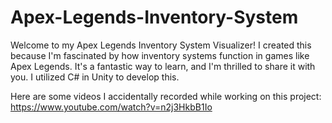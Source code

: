 # Apex-Legends-Inventory-System


Welcome to my Apex Legends Inventory System Visualizer! I created this because I'm fascinated by how inventory systems function in games like Apex Legends. It's a fantastic way to learn, and I'm thrilled to share it with you. I utilized C# in Unity to develop this.

Here are some videos I accidentally recorded while working on this project: https://www.youtube.com/watch?v=n2j3HkbB1Io
